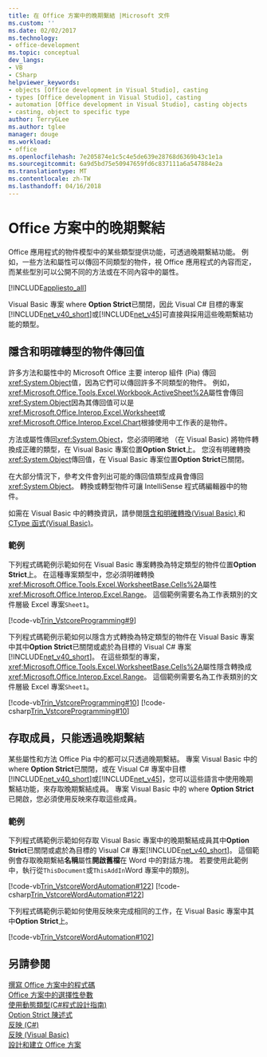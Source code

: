 ```yaml
---
title: 在 Office 方案中的晚期繫結 |Microsoft 文件
ms.custom: ''
ms.date: 02/02/2017
ms.technology:
- office-development
ms.topic: conceptual
dev_langs:
- VB
- CSharp
helpviewer_keywords:
- objects [Office development in Visual Studio], casting
- types [Office development in Visual Studio], casting
- automation [Office development in Visual Studio], casting objects
- casting, object to specific type
author: TerryGLee
ms.author: tglee
manager: douge
ms.workload:
- office
ms.openlocfilehash: 7e205874e1c5c4e5de639e28768d6369b43c1e1a
ms.sourcegitcommit: 6a9d5bd75e50947659fd6c837111a6a547884e2a
ms.translationtype: MT
ms.contentlocale: zh-TW
ms.lasthandoff: 04/16/2018
---
```

# <a name="late-binding-in-office-solutions"></a>Office 方案中的晚期繫結
  Office 應用程式的物件模型中的某些類型提供功能，可透過晚期繫結功能。 例如，一些方法和屬性可以傳回不同類型的物件，視 Office 應用程式的內容而定，而某些型別可以公開不同的方法或在不同內容中的屬性。  
  
 [!INCLUDE[appliesto_all](../vsto/includes/appliesto-all-md.md)]  
  
 Visual Basic 專案 where **Option Strict**已關閉，因此 Visual C# 目標的專案[!INCLUDE[net_v40_short](../sharepoint/includes/net-v40-short-md.md)]或[!INCLUDE[net_v45](../vsto/includes/net-v45-md.md)]可直接與採用這些晚期繫結功能的類型。  
  
## <a name="implicit-and-explicit-casting-of-object-return-values"></a>隱含和明確轉型的物件傳回值  
 許多方法和屬性中的 Microsoft Office 主要 interop 組件 (Pia) 傳回<xref:System.Object>值，因為它們可以傳回許多不同類型的物件。 例如，<xref:Microsoft.Office.Tools.Excel.Workbook.ActiveSheet%2A>屬性會傳回<xref:System.Object>因為其傳回值可以是<xref:Microsoft.Office.Interop.Excel.Worksheet>或<xref:Microsoft.Office.Interop.Excel.Chart>根據使用中工作表的是物件。  
  
 方法或屬性傳回<xref:System.Object>，您必須明確地 （在 Visual Basic) 將物件轉換成正確的類型，在 Visual Basic 專案位置**Option Strict**上。 您沒有明確轉換<xref:System.Object>傳回值，在 Visual Basic 專案位置**Option Strict**已關閉。  
  
 在大部分情況下，參考文件會列出可能的傳回值類型成員會傳回<xref:System.Object>。 轉換或轉型物件可讓 IntelliSense 程式碼編輯器中的物件。  
  
 如需在 Visual Basic 中的轉換資訊，請參閱[隱含和明確轉換&#40;Visual Basic&#41; ](/dotnet/visual-basic/programming-guide/language-features/data-types/implicit-and-explicit-conversions)和[CType 函式&#40;Visual Basic&#41;](/dotnet/visual-basic/language-reference/functions/ctype-function)。  
  
### <a name="examples"></a>範例  
 下列程式碼範例示範如何在 Visual Basic 專案轉換為特定類型的物件位置**Option Strict**上。 在這種專案類型中，您必須明確轉換<xref:Microsoft.Office.Tools.Excel.WorksheetBase.Cells%2A>屬性<xref:Microsoft.Office.Interop.Excel.Range>。 這個範例需要名為工作表類別的文件層級 Excel 專案`Sheet1`。  
  
 [!code-vb[Trin_VstcoreProgramming#9](../vsto/codesnippet/VisualBasic/Trin_VstcoreProgrammingExcelVB/Sheet1.vb#9)]  
  
 下列程式碼範例示範如何以隱含方式轉換為特定類型的物件在 Visual Basic 專案中其中**Option Strict**已關閉或處於為目標的 Visual C# 專案[!INCLUDE[net_v40_short](../sharepoint/includes/net-v40-short-md.md)]。 在這些類型的專案，<xref:Microsoft.Office.Tools.Excel.WorksheetBase.Cells%2A>屬性隱含轉換成<xref:Microsoft.Office.Interop.Excel.Range>。 這個範例需要名為工作表類別的文件層級 Excel 專案`Sheet1`。  
  
 [!code-vb[Trin_VstcoreProgramming#10](../vsto/codesnippet/VisualBasic/Trin_VstcoreProgrammingExcelVB/Sheet1.vb#10)]
 [!code-csharp[Trin_VstcoreProgramming#10](../vsto/codesnippet/CSharp/Trin_VstcoreProgrammingExcelCS/Sheet1.cs#10)]  
  
## <a name="accessing-members-that-are-available-only-through-late-binding"></a>存取成員，只能透過晚期繫結  
 某些屬性和方法 Office Pia 中的都可以只透過晚期繫結。 專案 Visual Basic 中的 where **Option Strict**已關閉，或在 Visual C# 專案中目標[!INCLUDE[net_v40_short](../sharepoint/includes/net-v40-short-md.md)]或[!INCLUDE[net_v45](../vsto/includes/net-v45-md.md)]，您可以這些語言中使用晚期繫結功能，來存取晚期繫結成員。 專案 Visual Basic 中的 where **Option Strict**已開啟，您必須使用反映來存取這些成員。  
  
### <a name="examples"></a>範例  
 下列程式碼範例示範如何存取 Visual Basic 專案中的晚期繫結成員其中**Option Strict**已關閉或處於為目標的 Visual C# 專案[!INCLUDE[net_v40_short](../sharepoint/includes/net-v40-short-md.md)]。 這個範例會存取晚期繫結**名稱**屬性**開啟舊檔**在 Word 中的對話方塊。 若要使用此範例中，執行從`ThisDocument`或`ThisAddIn`Word 專案中的類別。  
  
 [!code-vb[Trin_VstcoreWordAutomation#122](../vsto/codesnippet/VisualBasic/Trin_VstcoreWordAutomationVB/ThisDocument.vb#122)]
 [!code-csharp[Trin_VstcoreWordAutomation#122](../vsto/codesnippet/CSharp/Trin_VstcoreWordAutomationCS/ThisDocument.cs#122)]  
  
 下列程式碼範例示範如何使用反映來完成相同的工作，在 Visual Basic 專案中其中**Option Strict**上。  
  
 [!code-vb[Trin_VstcoreWordAutomation#102](../vsto/codesnippet/VisualBasic/Trin_VstcoreWordAutomationVB/ThisDocument.vb#102)]  
  
## <a name="see-also"></a>另請參閱  
 [撰寫 Office 方案中的程式碼](../vsto/writing-code-in-office-solutions.md)   
 [Office 方案中的選擇性參數](../vsto/optional-parameters-in-office-solutions.md)   
 [使用動態類型&#40;C&#35;程式設計指南&#41;](/dotnet/csharp/programming-guide/types/using-type-dynamic)   
 [Option Strict 陳述式](/dotnet/visual-basic/language-reference/statements/option-strict-statement)   
 [反映 (C#)](/dotnet/csharp/programming-guide/concepts/reflection)  
 [反映 (Visual Basic)](/dotnet/visual-basic/programming-guide/concepts/reflection)  
 [設計和建立 Office 方案](../vsto/designing-and-creating-office-solutions.md)  
  
  